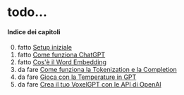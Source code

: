# todo...

#### Indice dei capitoli

00. fatto [Setup iniziale](00-setup)
01. fatto [Come funziona ChatGPT](01-come-funziona-gpt)
02. fatto [Cos'è il Word Embedding](02-embedding)
03. da fare [Come funziona la Tokenization e la Completion](03-tokenization)
04. da fare [Gioca con la Temperature in GPT](04-temperature)
05. da fare [Crea il tuo VoxelGPT con le API di OpenAI](05-openai)